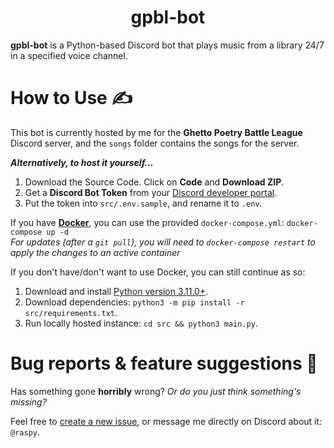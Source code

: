 <div align="center">

# gpbl-bot

</div>

**gpbl-bot** is a Python-based Discord bot that plays music from a library 24/7 in a specified voice channel.<br/>

# How to Use ✍️

This bot is currently hosted by me for the **Ghetto Poetry Battle League** Discord server, and the `songs` folder contains the songs for the server.

***Alternatively, to host it yourself...***
1. Download the Source Code. Click on **Code** and **Download ZIP**.
2. Get a **Discord Bot Token** from your [Discord developer portal](https://discord.com/developers/applications).
3. Put the token into `src/.env.sample`, and rename it to `.env`.

If you have [**Docker**](https://www.docker.com/), you can use the provided `docker-compose.yml`: `docker-compose up -d`<br/>
*For updates (after a `git pull`), you will need to `docker-compose restart` to apply the changes to an active container*

If you don't have/don't want to use Docker, you can still continue as so:
1. Download and install [Python version 3.11.0+](https://www.python.org/downloads/).
2. Download dependencies: `python3 -m pip install -r src/requirements.txt`.
3. Run locally hosted instance: `cd src && python3 main.py`.

# Bug reports & feature suggestions 🐛
Has something gone **horribly** wrong? *Or do you just think something's missing?*

Feel free to [create a new issue](https://github.com/jack-avery/gpbl-bot/issues), or message me directly on Discord about it: `@raspy`.

